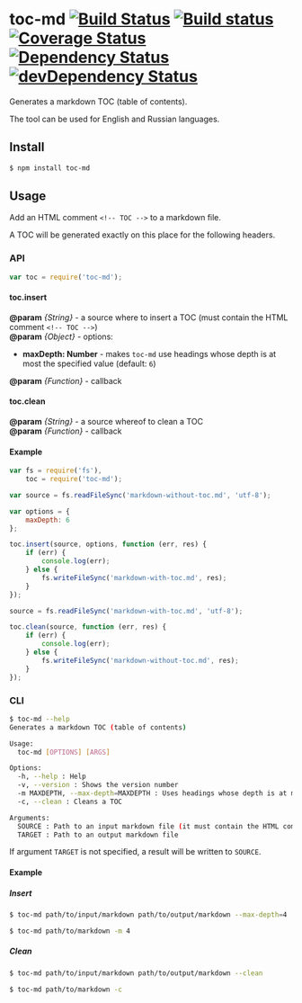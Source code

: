 # toc-md [![Build Status](https://travis-ci.org/eGavr/toc-md.svg)](https://travis-ci.org/eGavr/toc-md) [![Build status](https://ci.appveyor.com/api/projects/status/lgnj51i5hnj4hc38?svg=true)](https://ci.appveyor.com/project/eGavr/toc-md) [![Coverage Status](https://img.shields.io/coveralls/eGavr/toc-md.svg)](https://coveralls.io/r/eGavr/toc-md?branch=master) [![Dependency Status](https://david-dm.org/eGavr/toc-md.svg)](https://david-dm.org/eGavr/toc-md) [![devDependency Status](https://david-dm.org/eGavr/toc-md/dev-status.svg)](https://david-dm.org/eGavr/toc-md#info=devDependencies)

Generates a markdown TOC (table of contents).

The tool can be used for English and Russian languages.

## Install

```bash
$ npm install toc-md
```

## Usage

Add an HTML comment `<!-- TOC -->` to a markdown file.

A TOC will be generated exactly on this place for the following headers.

### API

```js
var toc = require('toc-md');
```

#### toc.insert

**@param** *{String}* - a source where to insert a TOC (must contain the HTML comment `<!-- TOC -->`)<br>
**@param** *{Object}* - options:<br>

 * **maxDepth: Number** - makes `toc-md` use headings whose depth is at most the specified value (default: `6`)

**@param** *{Function}* - callback

#### toc.clean

**@param** *{String}* - a source whereof to clean a TOC<br>
**@param** *{Function}* - callback

#### Example

```js
var fs = require('fs'),
    toc = require('toc-md');

var source = fs.readFileSync('markdown-without-toc.md', 'utf-8');

var options = {
    maxDepth: 6
};

toc.insert(source, options, function (err, res) {
    if (err) {
        console.log(err);
    } else {
        fs.writeFileSync('markdown-with-toc.md', res);
    }
});

source = fs.readFileSync('markdown-with-toc.md', 'utf-8');

toc.clean(source, function (err, res) {
    if (err) {
        console.log(err);
    } else {
        fs.writeFileSync('markdown-without-toc.md', res);
    }
});
```

### CLI

```bash
$ toc-md --help
Generates a markdown TOC (table of contents)

Usage:
  toc-md [OPTIONS] [ARGS]

Options:
  -h, --help : Help
  -v, --version : Shows the version number
  -m MAXDEPTH, --max-depth=MAXDEPTH : Uses headings whose depth is at most the specified value (default: 6)
  -c, --clean : Cleans a TOC

Arguments:
  SOURCE : Path to an input markdown file (it must contain the HTML comment <!-- TOC -->) (required)
  TARGET : Path to an output markdown file
```

If argument `TARGET` is not specified, a result will be written to `SOURCE`.

#### Example

##### Insert

```bash
$ toc-md path/to/input/markdown path/to/output/markdown --max-depth=4

$ toc-md path/to/markdown -m 4
```

##### Clean

```bash
$ toc-md path/to/input/markdown path/to/output/markdown --clean

$ toc-md path/to/markdown -c
```
